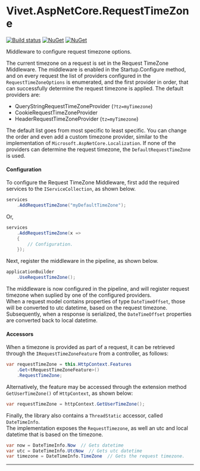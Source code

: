 # Vivet.AspNetCore.RequestTimeZone
[![Build status](https://ci.appveyor.com/api/projects/status/182f7gcym49fc5sq/branch/master?svg=true)](https://ci.appveyor.com/project/vivet/vivet-aspnetcore/branch/master)
[![NuGet](https://img.shields.io/nuget/dt/Vivet.AspNetCore.RequestTimeZone.svg)](https://www.nuget.org/packages/Vivet.AspNetCore.RequestTimeZone/)
[![NuGet](https://img.shields.io/nuget/v/Vivet.AspNetCore.RequestTimeZone.svg)](https://www.nuget.org/packages/Vivet.AspNetCore.RequestTimeZone/)  

Middleware to configure request timezone options.  

The current timezone on a request is set in the Request TimeZone Middleware. The middleware is enabled in the Startup.Configure method, and on every request the list of providers configured in the ```RequestTimeZoneOptions``` is enumerated, and the first provider in order, that can successfully determine the request timezone is applied. The default providers are:  

* QueryStringRequestTimeZoneProvider (```?tz=myTimezone```)
* CookieRequestTimeZoneProvider
* HeaderRequestTimeZoneProvider (```tz=myTimezone```)

The default list goes from most specific to least specific. You can change the order and even add a custom timezone provider, similar to the implementation of ```Microsoft.AspNetCore.Localization```. If none of the providers can determine the request timezone, the ```DefaultRequestTimeZone``` is used.  

#### Configuration
To configure the Request TimeZone Middleware, first add the required services to the ```IServiceCollection```, as shown below.  
```csharp
services
    .AddRequestTimeZone("myDefaultTimeZone");
```
Or,
```csharp
services
    .AddRequestTimeZone(x => 
    {
        // Configuration.
    });
```

Next, register the middleware in the pipeline, as shown below.   
```csharp
applicationBuilder
    .UseRequestTimeZone();
```

The middleware is now configured in the pipeline, and will register request timezone when suplied by one of the configured providers.  
When a request model contains properties of type ```DateTimeOffset```, those will be converted to utc datetime, based on the request timezone. Subsequently, when a response is serialized, the ```DateTimeOffset``` properties are converted back to local datetime.  

#### Accessors
When a timezone is provided as part of a request, it can be retrieved through the ```IRequestTimeZoneFeature``` from a controller, as follows:
```csharp
var requestTimeZone = this.HttpContext.Features
    .Get<tRequestTimeZoneFeature>()
    .RequestTimeZone;
```

Alternatively, the feature may be accessed through the extension method ```GetUserTimeZone()``` of ```HttpContext```, as shown below:
```csharp
var requestTimeZone = httpContext.GetUserTimeZone();
```

Finally, the library also contains a ```ThreadStatic``` accessor, called ```DateTimeInfo```.  
The implementation exposes the ```RequestTimezone```, as well an utc and local datetime that is based on the timezone. 

```csharp
var now = DateTimeInfo.Now  // Gets datetime
var utc = DateTimeInfo.UtcNow  // Gets utc datetime
var timezone = DateTimeInfo.TimeZone  // Gets the request timezone.
```

***
